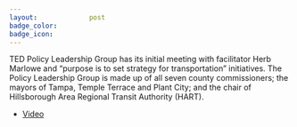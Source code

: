```yaml
---
layout:				post
badge_color:		
badge_icon:			
---
```


TED Policy Leadership Group has its initial meeting with facilitator Herb Marlowe and “purpose is to set strategy for transportation” initiatives.  The Policy Leadership Group is made up of all seven county commissioners; the mayors of Tampa, Temple Terrace and Plant City; and the chair of Hillsborough Area Regional Transit Authority (HART).

* [Video](http://65.49.32.144/Hillsborough/7253585a-c22d-4af8-a4c9-58111a6a7021/Econ_Econ_Policy_Group_Mtg_05_22_2013_PM/presentation_file/mgpresenter.html?Stream=low)